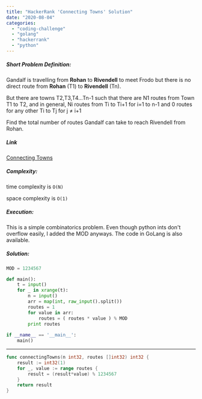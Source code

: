 ```yaml
---
title: "HackerRank 'Connecting Towns' Solution"
date: "2020-08-04"
categories: 
  - "coding-challenge"
  - "golang"
  - "hackerrank"
  - "python"
---
```


##### Short Problem Definition:

Gandalf is travelling from **Rohan** to **Rivendell** to meet Frodo but there is no direct route from **Rohan** (T1) to **Rivendell** (Tn).

But there are towns T2,T3,T4...Tn-1 such that there are N1 routes from Town T1 to T2, and in general, Ni routes from Ti to Ti+1 for i=1 to n-1 and 0 routes for any other Ti to Tj for j ≠ i+1

Find the total number of routes Gandalf can take to reach Rivendell from Rohan.

##### Link

[Connecting Towns](https://www.hackerrank.com/challenges/connecting-towns/problem)

##### Complexity:

time complexity is `O(N)`

space complexity is `O(1)`

##### Execution:

This is a simple combinatorics problem. Even though python ints don't overflow easily, I added the MOD anyways. The code in GoLang is also available.

##### Solution:

```python
MOD = 1234567

def main():
    t = input()
    for _ in xrange(t):
        n = input()
        arr = map(int, raw_input().split())
        routes = 1
        for value in arr:
            routes = ( routes * value ) % MOD
        print routes
    
if __name__ == '__main__':
    main()
```

* * *

```go
func connectingTowns(n int32, routes []int32) int32 {
    result := int32(1)
    for _, value := range routes {
        result = (result*value) % 1234567
    }
    return result
}
```
